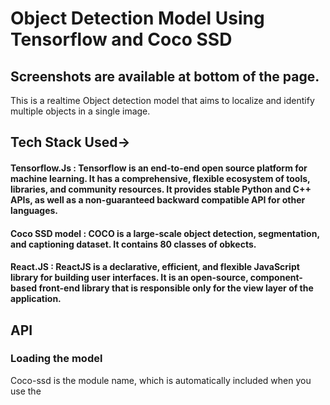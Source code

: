 # Object Detection Model Using Tensorflow and Coco SSD
## Screenshots are available at bottom of the page. <br>
This is a realtime Object detection model that aims to localize and identify multiple objects in a single image.
## Tech Stack Used->
#### Tensorflow.Js : Tensorflow is an end-to-end open source platform for machine learning. It has a comprehensive, flexible ecosystem of tools, libraries, and community resources. It provides stable Python and C++ APIs, as well as a non-guaranteed backward compatible API for other languages.
#### Coco SSD model : COCO is a large-scale object detection, segmentation, and captioning dataset. It contains 80 classes of obkects.
#### React.JS : ReactJS is a declarative, efficient, and flexible JavaScript library for building user interfaces. It is an open-source, component-based front-end library that is responsible only for the view layer of the application.

## API
### Loading the model
Coco-ssd is the module name, which is automatically included when you use the <script src> method. When using ES6 imports, coco-ssd is the module.<br>
Args: config Type of ModelConfig interface with following attributes:
* modelUrl: An optional string that specifies custom url of the model. This is useful for area/countries that don't have access to the model hosted on GCP.

Returns a model object.
### Detecting the Objects
You can detect objects with the model without needing to create a Tensor. model.detect takes an input image element and returns an array of bounding boxes with class name and confidence level.

This method exists on the model that is loaded from cocoSsd.load.
Args:

* img: A Tensor or an image element to make a detection on. <br>
* maxNumBoxes: The maximum number of bounding boxes of detected objects. There can be multiple objects of the same class, but at different locations. Defaults to 20.
* minScore: The minimum score of the returned bounding boxes of detected objects. Value between 0 and 1. Defaults to 0.5. <br>
Returns an array of classes and probabilities that looks like:

# Screenshots of model
### Single Objects
![person](https://github.com/deepak814795/object_detection_ML/assets/91387970/af590a3c-9563-4288-84cd-78bcf8c696d3)
![cat](https://github.com/deepak814795/object_detection_ML/assets/91387970/3a845c0c-a86b-4e1b-a37b-11ca9a1e94ac)
![dog](https://github.com/deepak814795/object_detection_ML/assets/91387970/27b4cd31-73bb-4092-885e-b0376cf623bb)
![train](https://github.com/deepak814795/object_detection_ML/assets/91387970/c5f4cd49-8381-462f-9f9c-655450ecf1d7)
### Multiple Objects
![mul](https://github.com/deepak814795/object_detection_ML/assets/91387970/6137e68e-10dd-4335-8a0e-2e1e40991e66)

## Thank you for visiting!!



